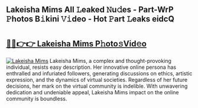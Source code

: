 ## Lakeisha Mims All 𝙻eaked 𝙽u𝚍es - Part-WrP 𝙿hotos B𝚒kini 𝚅𝚒deo - Hot 𝙿art 𝙻eaks eidcQ

# <h2><a href="http://ld3ha8r.urlbe.top/?page=Lakeisha+Mims">🔗🔗👉👉 Lakeisha Mims P𝚑oto𝚜Vid𝚎o</a></h2>

[![Lakeisha Mims](https://i.imgur.com/eBuTRDB.gif)](http://ld3ha8r.urlbe.top/?page=Lakeisha+Mims)
Lakeisha Mims, a complex and thought-provoking individual, resists easy description. Her innovative online persona has enthralled and infuriated followers, generating discussions on ethics, artistic expression, and the dynamics of virtual societies. Regardless of her future decisions, her mark on the virtual community is indelible. With unwavering dedication and undeniable appeal, Lakeisha Mims impact on the online community is boundless.
